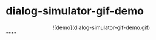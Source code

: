 # dialog-simulator-gif-demo

<div style="text-align:center">![demo](dialog-simulator-gif-demo.gif)</div>****
